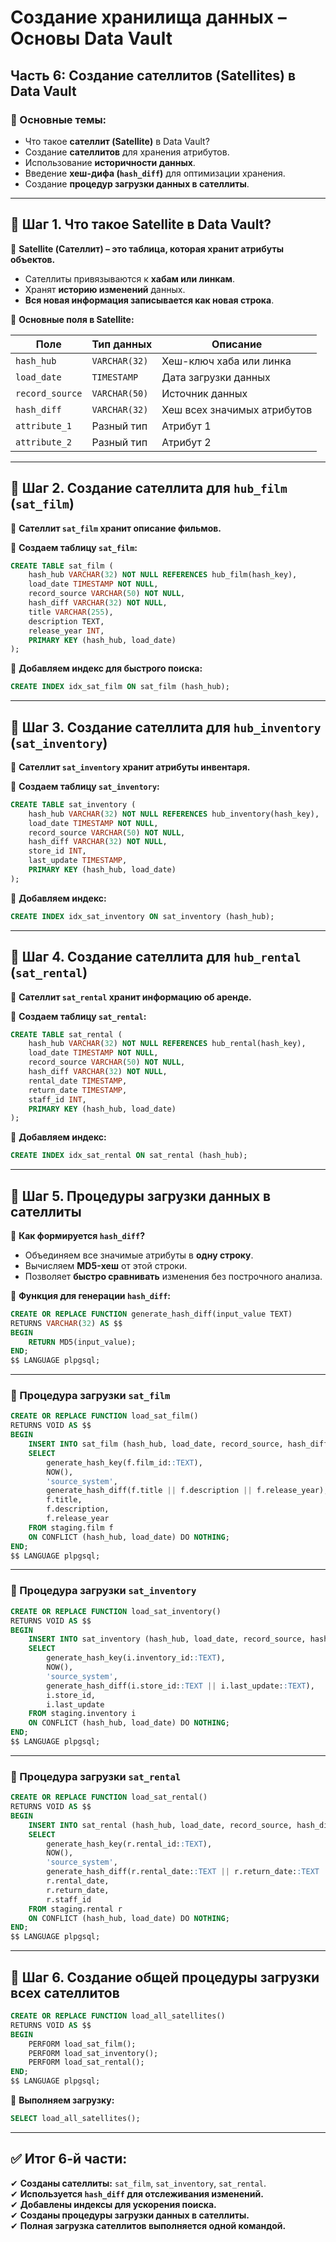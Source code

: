 # **Создание хранилища данных – Основы Data Vault**

## **Часть 6: Создание сателлитов (Satellites) в Data Vault**

### **📌 Основные темы:**

- Что такое **сателлит (Satellite)** в Data Vault?
- Создание **сателлитов** для хранения атрибутов.
- Использование **историчности данных**.
- Введение **хеш-дифа (`hash_diff`)** для оптимизации хранения.
- Создание **процедур загрузки данных в сателлиты**.

---

## **🔹 Шаг 1. Что такое Satellite в Data Vault?**

📌 **Satellite (Сателлит) – это таблица, которая хранит атрибуты объектов.**

- Сателлиты привязываются к **хабам или линкам**.
- Хранят **историю изменений** данных.
- **Вся новая информация записывается как новая строка**.

📌 **Основные поля в Satellite:**

|Поле|Тип данных|Описание|
|---|---|---|
|`hash_hub`|`VARCHAR(32)`|Хеш-ключ хаба или линка|
|`load_date`|`TIMESTAMP`|Дата загрузки данных|
|`record_source`|`VARCHAR(50)`|Источник данных|
|`hash_diff`|`VARCHAR(32)`|Хеш всех значимых атрибутов|
|`attribute_1`|Разный тип|Атрибут 1|
|`attribute_2`|Разный тип|Атрибут 2|

---

## **🔹 Шаг 2. Создание сателлита для `hub_film` (`sat_film`)**

📌 **Сателлит `sat_film` хранит описание фильмов.**

🔹 **Создаем таблицу `sat_film`:**

```sql
CREATE TABLE sat_film (
    hash_hub VARCHAR(32) NOT NULL REFERENCES hub_film(hash_key),
    load_date TIMESTAMP NOT NULL,
    record_source VARCHAR(50) NOT NULL,
    hash_diff VARCHAR(32) NOT NULL,
    title VARCHAR(255),
    description TEXT,
    release_year INT,
    PRIMARY KEY (hash_hub, load_date)
);
```

📌 **Добавляем индекс для быстрого поиска:**

```sql
CREATE INDEX idx_sat_film ON sat_film (hash_hub);
```

---

## **🔹 Шаг 3. Создание сателлита для `hub_inventory` (`sat_inventory`)**

📌 **Сателлит `sat_inventory` хранит атрибуты инвентаря.**

🔹 **Создаем таблицу `sat_inventory`:**

```sql
CREATE TABLE sat_inventory (
    hash_hub VARCHAR(32) NOT NULL REFERENCES hub_inventory(hash_key),
    load_date TIMESTAMP NOT NULL,
    record_source VARCHAR(50) NOT NULL,
    hash_diff VARCHAR(32) NOT NULL,
    store_id INT,
    last_update TIMESTAMP,
    PRIMARY KEY (hash_hub, load_date)
);
```

📌 **Добавляем индекс:**

```sql
CREATE INDEX idx_sat_inventory ON sat_inventory (hash_hub);
```

---

## **🔹 Шаг 4. Создание сателлита для `hub_rental` (`sat_rental`)**

📌 **Сателлит `sat_rental` хранит информацию об аренде.**

🔹 **Создаем таблицу `sat_rental`:**

```sql
CREATE TABLE sat_rental (
    hash_hub VARCHAR(32) NOT NULL REFERENCES hub_rental(hash_key),
    load_date TIMESTAMP NOT NULL,
    record_source VARCHAR(50) NOT NULL,
    hash_diff VARCHAR(32) NOT NULL,
    rental_date TIMESTAMP,
    return_date TIMESTAMP,
    staff_id INT,
    PRIMARY KEY (hash_hub, load_date)
);
```

📌 **Добавляем индекс:**

```sql
CREATE INDEX idx_sat_rental ON sat_rental (hash_hub);
```

---

## **🔹 Шаг 5. Процедуры загрузки данных в сателлиты**

📌 **Как формируется `hash_diff`?**

- Объединяем все значимые атрибуты в **одну строку**.
- Вычисляем **MD5-хеш** от этой строки.
- Позволяет **быстро сравнивать** изменения без построчного анализа.

🔹 **Функция для генерации `hash_diff`:**

```sql
CREATE OR REPLACE FUNCTION generate_hash_diff(input_value TEXT)
RETURNS VARCHAR(32) AS $$
BEGIN
    RETURN MD5(input_value);
END;
$$ LANGUAGE plpgsql;
```

---

### **📌 Процедура загрузки `sat_film`**

```sql
CREATE OR REPLACE FUNCTION load_sat_film()
RETURNS VOID AS $$
BEGIN
    INSERT INTO sat_film (hash_hub, load_date, record_source, hash_diff, title, description, release_year)
    SELECT 
        generate_hash_key(f.film_id::TEXT),
        NOW(),
        'source_system',
        generate_hash_diff(f.title || f.description || f.release_year),
        f.title,
        f.description,
        f.release_year
    FROM staging.film f
    ON CONFLICT (hash_hub, load_date) DO NOTHING;
END;
$$ LANGUAGE plpgsql;
```

---

### **📌 Процедура загрузки `sat_inventory`**

```sql
CREATE OR REPLACE FUNCTION load_sat_inventory()
RETURNS VOID AS $$
BEGIN
    INSERT INTO sat_inventory (hash_hub, load_date, record_source, hash_diff, store_id, last_update)
    SELECT 
        generate_hash_key(i.inventory_id::TEXT),
        NOW(),
        'source_system',
        generate_hash_diff(i.store_id::TEXT || i.last_update::TEXT),
        i.store_id,
        i.last_update
    FROM staging.inventory i
    ON CONFLICT (hash_hub, load_date) DO NOTHING;
END;
$$ LANGUAGE plpgsql;
```

---

### **📌 Процедура загрузки `sat_rental`**

```sql
CREATE OR REPLACE FUNCTION load_sat_rental()
RETURNS VOID AS $$
BEGIN
    INSERT INTO sat_rental (hash_hub, load_date, record_source, hash_diff, rental_date, return_date, staff_id)
    SELECT 
        generate_hash_key(r.rental_id::TEXT),
        NOW(),
        'source_system',
        generate_hash_diff(r.rental_date::TEXT || r.return_date::TEXT || r.staff_id::TEXT),
        r.rental_date,
        r.return_date,
        r.staff_id
    FROM staging.rental r
    ON CONFLICT (hash_hub, load_date) DO NOTHING;
END;
$$ LANGUAGE plpgsql;
```

---

## **🔹 Шаг 6. Создание общей процедуры загрузки всех сателлитов**

```sql
CREATE OR REPLACE FUNCTION load_all_satellites()
RETURNS VOID AS $$
BEGIN
    PERFORM load_sat_film();
    PERFORM load_sat_inventory();
    PERFORM load_sat_rental();
END;
$$ LANGUAGE plpgsql;
```

📌 **Выполняем загрузку:**

```sql
SELECT load_all_satellites();
```

---

## **✅ Итог 6-й части:**

✔ **Созданы сателлиты:** `sat_film`, `sat_inventory`, `sat_rental`.  
✔ **Используется `hash_diff` для отслеживания изменений.**  
✔ **Добавлены индексы для ускорения поиска.**  
✔ **Созданы процедуры загрузки данных в сателлиты.**  
✔ **Полная загрузка сателлитов выполняется одной командой.**
